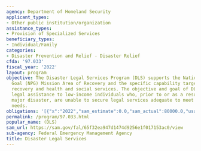 ```yaml
---
agency: Department of Homeland Security
applicant_types:
- Other public institution/organization
assistance_types:
- Provision of Specialized Services
beneficiary_types:
- Individual/Family
categories:
- Disaster Prevention and Relief - Disaster Relief
cfda: '97.033'
fiscal_year: '2022'
layout: program
objective: The Disaster Legal Services Program (DLS) supports the National Preparedness
  Goal (NPG) Mission Area of Recovery and the specific capability targets of economic
  recovery and health and social services. The objective and goal of DLS is to  provide
  legal assistance to low-income individuals who, prior to or as a result of a presidentially-declared
  major disaster, are unable to secure legal services adequate to meet their disaster-related
  needs.
obligations: '[{"x":"2022","sam_estimate":0.0,"sam_actual":80000.0,"usa_spending_actual":0.0},{"x":"2023","sam_estimate":90000.0,"sam_actual":0.0,"usa_spending_actual":0.0},{"x":"2024","sam_estimate":100000.0,"sam_actual":0.0,"usa_spending_actual":0.0}]'
permalink: /program/97.033.html
popular_name: (DLS)
sam_url: https://sam.gov/fal/65f32ea947d1474d9256e1f017153ac0/view
sub-agency: Federal Emergency Management Agency
title: Disaster Legal Services
---
```

